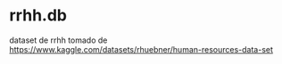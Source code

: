 # rrhh.db
dataset de rrhh tomado de https://www.kaggle.com/datasets/rhuebner/human-resources-data-set
